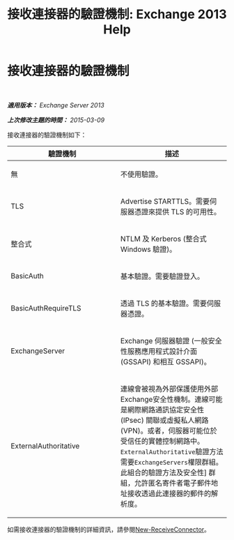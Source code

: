 ﻿---
title: '接收連接器的驗證機制: Exchange 2013 Help'
TOCTitle: 接收連接器的驗證機制
ms:assetid: 926424e1-83e3-4c4b-b2dd-bf814d81e877
ms:mtpsurl: https://technet.microsoft.com/zh-tw/library/JJ657472(v=EXCHG.150)
ms:contentKeyID: 50473747
ms.date: 05/21/2018
mtps_version: v=EXCHG.150
ms.translationtype: MT
---

# 接收連接器的驗證機制

 

_**適用版本：** Exchange Server 2013_

_**上次修改主題的時間：** 2015-03-09_


接收連接器的驗證機制如下：


<table>
<colgroup>
<col style="width: 50%" />
<col style="width: 50%" />
</colgroup>
<thead>
<tr class="header">
<th>驗證機制</th>
<th>描述</th>
</tr>
</thead>
<tbody>
<tr class="odd">
<td><p>無</p></td>
<td><p>不使用驗證。</p></td>
</tr>
<tr class="even">
<td><p>TLS</p></td>
<td><p>Advertise STARTTLS。需要伺服器憑證來提供 TLS 的可用性。</p></td>
</tr>
<tr class="odd">
<td><p>整合式</p></td>
<td><p>NTLM 及 Kerberos (整合式 Windows 驗證)。</p></td>
</tr>
<tr class="even">
<td><p>BasicAuth</p></td>
<td><p>基本驗證。需要驗證登入。</p></td>
</tr>
<tr class="odd">
<td><p>BasicAuthRequireTLS</p></td>
<td><p>透過 TLS 的基本驗證。需要伺服器憑證。</p></td>
</tr>
<tr class="even">
<td><p>ExchangeServer</p></td>
<td><p>Exchange 伺服器驗證 (一般安全性服務應用程式設計介面 (GSSAPI) 和相互 GSSAPI)。</p></td>
</tr>
<tr class="odd">
<td><p>ExternalAuthoritative</p></td>
<td><p>連線會被視為外部保護使用外部Exchange安全性機制。連線可能是網際網路通訊協定安全性 (IPsec) 關聯或虛擬私人網路 (VPN)。或者，伺服器可能位於受信任的實體控制網路中。<code>ExternalAuthoritative</code>驗證方法需要<code>ExchangeServers</code>權限群組。此組合的驗證方法及安全性] 群組，允許匿名寄件者電子郵件地址接收透過此連接器的郵件的解析度。</p></td>
</tr>
</tbody>
</table>


如需接收連接器的驗證機制的詳細資訊，請參閱[New-ReceiveConnector](https://technet.microsoft.com/zh-tw/library/bb125139\(v=exchg.150\))。

